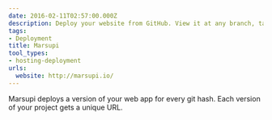 ```yaml
---
date: 2016-02-11T02:57:00.000Z
description: Deploy your website from GitHub. View it at any branch, tag, or commit.
tags:
- Deployment
title: Marsupi
tool_types:
- hosting-deployment
urls:
  website: http://marsupi.io/
---
```


Marsupi deploys a version of your web app for every git hash.
Each version of your project gets a unique URL.